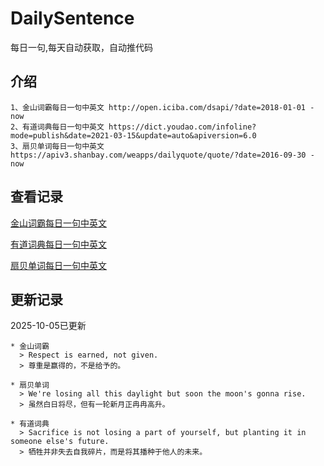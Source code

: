 # DailySentence

每日一句,每天自动获取，自动推代码

## 介绍

```
1、金山词霸每日一句中英文 http://open.iciba.com/dsapi/?date=2018-01-01 - now
2、有道词典每日一句中英文 https://dict.youdao.com/infoline?mode=publish&date=2021-03-15&update=auto&apiversion=6.0
3、扇贝单词每日一句中英文 https://apiv3.shanbay.com/weapps/dailyquote/quote/?date=2016-09-30 - now
```

## 查看记录

[金山词霸每日一句中英文](./data/iciba/)

[有道词典每日一句中英文](./data/youdao/)

[扇贝单词每日一句中英文](./data/shanbay/)

## 更新记录
2025-10-05已更新 
```
* 金山词霸
  > Respect is earned, not given.
  > 尊重是赢得的，不是给予的。

* 扇贝单词
  > We're losing all this daylight but soon the moon's gonna rise.
  > 虽然白日将尽，但有一轮新月正冉冉高升。

* 有道词典
  > Sacrifice is not losing a part of yourself, but planting it in someone else's future.
  > 牺牲并非失去自我碎片，而是将其播种于他人的未来。

```
